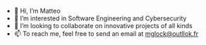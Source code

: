 - 👋 Hi, I’m Matteo
- 👀 I’m interested in Software Engineering and Cybersecurity
- 💞️ I’m looking to collaborate on innovative projects of all kinds
- 📫 To reach me, feel free to send an email at mglock@outllok.fr

<!---
Gloxounet/Gloxounet is a ✨ special ✨ repository because its `README.md` (this file) appears on your GitHub profile.
You can click the Preview link to take a look at your changes.
--->
